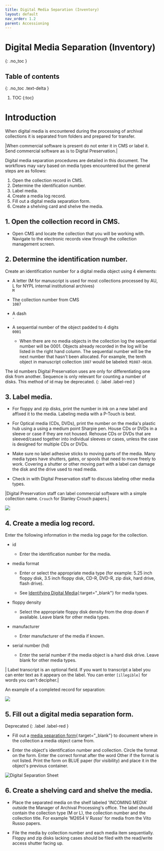 ```yaml
---
title: Digital Media Separation (Inventory)
layout: default
nav_order: 1.2
parent: Accessioning
---
```


# Digital Media Separation (Inventory)
{: .no_toc }

## Table of contents
{: .no_toc .text-delta }

1. TOC
{:toc}

# Introduction

When digital media is encountered during the processing of archival collections it is separated from folders and prepared for transfer. 

|When commercial software is present do not enter it in CMS or label it. Send commercial software as is to Digital Preservation.|

Digital media separation procedures are detailed in this document. The workflows may vary based on media types  encountered but the general steps are as follows:  

1. Open the collection record in CMS.  
2. Determine the identification number.  
3. Label media.
4. Create a media log record.  
5. Fill out a digital media separation form.  
6. Create a shelving card and shelve the media.  

## 1. Open the collection record in CMS.

* Open CMS and locate the collection that you will be working with. Navigate to the electronic records view through the collection management screen.  

## 2. Determine the identification number.

Create an identification number for a digital media object using
4 elements:

* A letter (M for manuscript is used for most collections processed by
AU, L for NYPL internal institutional archives)  
```M```  

* The collection number from CMS  
```1087```  

* A dash  
```-```  

* A sequential number of the object padded to 4 digits  
```0001```  

    * When there are no media objects in the
collection log the sequential number will be 0001. Objects already recorded in the log will be listed in
the right hand column. The sequential number will be the next number
that hasn't been allocated.  For example, the
tenth object in manuscript collection ```1087``` would be labeled:
```M1087-0010```.  

The id numbers Digital Preservation uses are only for differentiating one disk from another. Sequence is only relevant for counting a number of disks. This method of id may be deprecated.
{: .label .label-red }

## 3. Label media.

* For floppy and zip disks, print the number in ink on a new
label and affixed it to the media. Labeling media with a P-Touch is best.

* For Optical media (CDs, DVDs), print the number
on the media's plastic hub using a using a medium point Sharpie pen. House CDs or DVDs in a sleeve or case if they are not housed. Rehouse CDs or DVDs that are sleeved/cased together into individual sleeves or cases, unless the case is designed for multiple CDs or DVDs.  

* Make sure no label adhesive sticks to moving parts of the media. Many media types have shutters, gates, or spools that need to move freely to work. Covering a shutter or other moving part with a label can damage the disk and the drive used to read media.  

* Check in with Digital Preservation staff to discuss labeling other media types.  

|Digital Preservation staff can label commercial software with a simple collection name.
```Crouch``` for Stanley Crouch papers.|

![](/digitalmediaseparation/media/image3.jpg)  

## 4. Create a media log record.  

 Enter the following
information in the media log page for the collection.

* id

    * Enter the identification number for the media.

* media format

    * Enter or select the appropriate media type (for example: 5.25 inch floppy disk,
3.5 inch floppy disk, CD-R, DVD-R, zip disk, hard drive, flash drive).  

    * See [Identifying Digital Media](../sitevisits/identifying-digital-media){:target="_blank"} for media types.   

* floppy density

    * Select the appropriate floppy disk density from the drop down if available. Leave blank for other media types.  

* manufacturer

    * Enter manufacturer of the media if known. 

* serial number (hd)

    * Enter the serial number if the media object is a hard disk drive. Leave blank for other media types.  

| Label transcript is an optional field. If you want to transcript a label you can enter text as it appears on the label. You can enter ```[illegible]``` for words you can't decipher.|  

An example of a completed record for separation:

![](/digitalmediaseparation/media/image1.png)

## 5. Fill out a digital media separation form.  
Deprecated
{: .label .label-red }
* Fill out a
[media separation form](https://docs.google.com/document/d/1Tn9j4q3WO5BhhMdXY0Ed09XoRFP_jUJyP96IYCJmkgs/edit?usp=sharing){:target="_blank"} to document where in the collection a media object came from. 

* Enter the object's identification number and collection. Circle the
format on the form. Enter the correct
format after the word Other if the format is not listed. Print the form on BLUE
paper (for visibility) and place it in the object's previous container.  

![Digital Separation Sheet](/digitalmediaseparation/media/image2.jpg)


## 6. Create a shelving card and shelve the media.

* Place the separated media on the shelf labeled 'INCOMING MEDIA' outside
the Manager of Archival Processing's office. The label should contain the collection type (M or L),
the collection number and the
collection title. For example 'M2654 V Russo' for media from the
Vito Russo papers.

* File the media by collection number and each media item sequentially.
Floppy and zip disks lacking cases should be filed with the read/write
access shutter facing up.

